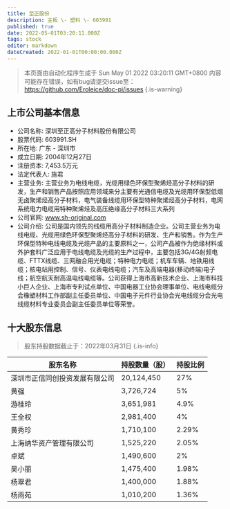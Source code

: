 ```yaml
---
title: 至正股份
description: 主板 \- 塑料 \- 603991
published: true
date: 2022-05-01T03:20:11.000Z
tags: stock
editor: markdown
dateCreated: 2022-01-01T00:00:00.000Z
---
```


> 本页面由自动化程序生成于 Sun May 01 2022 03:20:11 GMT+0800
> 内容可能存在错误，如有bug请提交issue至：https://github.com/Eroleice/doc-pi/issues
{.is-warning}

## 上市公司基本信息
- 公司名称: 深圳至正高分子材料股份有限公司
- 股票代码: 603991.SH
- 所在地: 广东 - 深圳市
- 成立日期: 2004年12月27日
- 注册资本: 7,453.5万元
- 法定代表人: 施君
- 主营业务: 主营业务为电线电缆，光缆用绿色环保型聚烯烃高分子材料的研发，生产和销售产品按照应用领域来分主要有光通信电缆及光缆用环保型低烟无卤聚烯烃高分子材料，电气装备线缆用环保型特种聚烯烃高分子材料，电网系统电力电缆用特种聚烯烃及高压绝缘高分子材料三大系列
- 公司官网: www.sh-original.com
- 公司介绍: 公司是国内领先的线缆用高分子材料制造企业。公司主营业务为电线电缆、光缆用绿色环保型聚烯烃高分子材料的研发、生产和销售。作为生产环保型特种电线电缆及光缆产品的主要原料之一，公司产品被作为绝缘材料或外护套料广泛应用于电线电缆及光缆的生产过程中，主要包括3G/4G射频电缆、FTTX线缆、三网融合用光电缆；特种电力电缆；机车车辆、地铁用线缆；核电站用控制、信号、仪表电线电缆；汽车及高端电器(移动终端)电子线；航空航天耐高温电线电缆等。公司获得上海市高新技术企业、上海市科技小巨人企业、上海市专利试点单位、中国电器工业协会理事单位、电线电缆分会橡塑材料工作部副主任委员单位、中国电子元件行业协会光电线缆分会光电线缆材料专业委员会副主任委员单位等荣誉。


## 十大股东信息
> 股东持股数据截止于：2022年03月31日
{.is-info}

| 股东名称 | 持股数量（股） | 持股比例 |
| --- | --- | --- |
| 深圳市正信同创投资发展有限公司 | 20,124,450 | 27% |
| 黄强 | 3,726,724 | 5% |
| 游桂玲 | 3,651,981 | 4.9% |
| 王全权 | 2,981,400 | 4% |
| 黄秀珍 | 1,710,100 | 2.29% |
| 上海纳华资产管理有限公司 | 1,525,220 | 2.05% |
| 卓斌 | 1,490,600 | 2% |
| 吴小丽 | 1,475,400 | 1.98% |
| 杨翠君 | 1,400,000 | 1.88% |
| 杨雨苑 | 1,010,200 | 1.36% |




